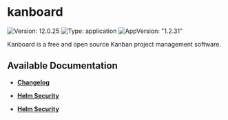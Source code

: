# kanboard

![Version: 12.0.25](https://img.shields.io/badge/Version-12.0.25-informational?style=flat-square) ![Type: application](https://img.shields.io/badge/Type-application-informational?style=flat-square) ![AppVersion: "1.2.31"](https://img.shields.io/badge/AppVersion-"1.2.31"-informational?style=flat-square)

Kanboard is a free and open source Kanban project management software.

## Available Documentation

- [**Changelog**](CHANGELOG)

- [**Helm Security**](container-security)

- [**Helm Security**](helm-security)

